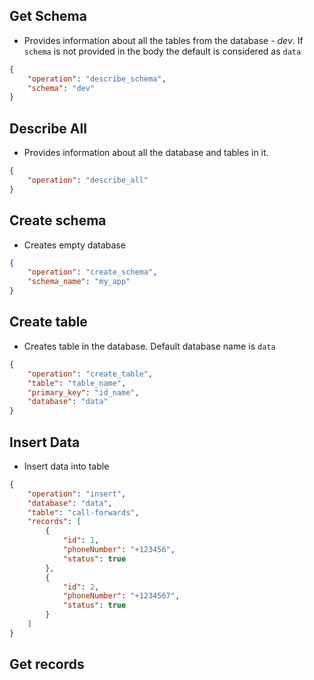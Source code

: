 ## Get Schema
- Provides information about all the tables from the database - *dev*. If ```schema``` is not provided in the body the default is considered as ```data```
```json
{
    "operation": "describe_schema",
    "schema": "dev"   
}
```

## Describe All
- Provides information about all the database and tables in it.
```json
{
    "operation": "describe_all"
}
```

## Create schema
- Creates empty database
```json
{
    "operation": "create_schema",
    "schema_name": "my_app"
}
```

## Create table
- Creates table in the database. Default database name is ```data```
```json
{
    "operation": "create_table",
    "table": "table_name",
    "primary_key": "id_name",
    "database": "data"
}
```

## Insert Data
- Insert data into table
```json
{
    "operation": "insert",
    "database": "data",
    "table": "call-forwards",
    "records": [
        {
            "id": 1,
            "phoneNumber": "+123456",
            "status": true
        },
        {
            "id": 2,
            "phoneNumber": "+1234567",
            "status": true
        }
    ]
}
```

## Get records
